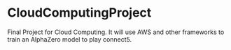 # CloudComputingProject
Final Project for Cloud Computing. It will use AWS and other frameworks to train an AlphaZero model to play connect5.
